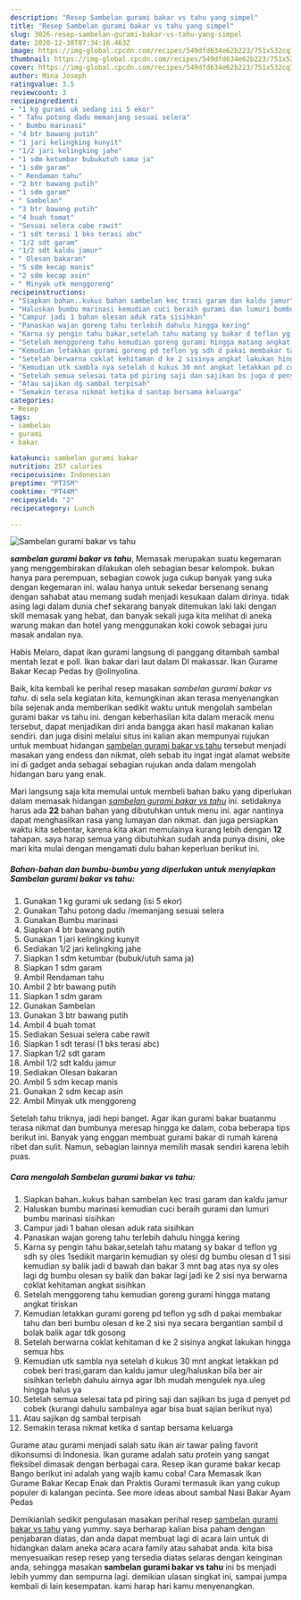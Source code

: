 ```yaml
---
description: "Resep Sambelan gurami bakar vs tahu yang simpel"
title: "Resep Sambelan gurami bakar vs tahu yang simpel"
slug: 3026-resep-sambelan-gurami-bakar-vs-tahu-yang-simpel
date: 2020-12-30T07:34:16.463Z
image: https://img-global.cpcdn.com/recipes/549dfd634e62b223/751x532cq70/sambelan-gurami-bakar-vs-tahu-foto-resep-utama.jpg
thumbnail: https://img-global.cpcdn.com/recipes/549dfd634e62b223/751x532cq70/sambelan-gurami-bakar-vs-tahu-foto-resep-utama.jpg
cover: https://img-global.cpcdn.com/recipes/549dfd634e62b223/751x532cq70/sambelan-gurami-bakar-vs-tahu-foto-resep-utama.jpg
author: Mina Joseph
ratingvalue: 3.5
reviewcount: 3
recipeingredient:
- "1 kg gurami uk sedang isi 5 ekor"
- " Tahu potong dadu memanjang sesuai selera"
- " Bumbu marinasi"
- "4 btr bawang putih"
- "1 jari kelingking kunyit"
- "1/2 jari kelingking jahe"
- "1 sdm ketumbar bubukutuh sama ja"
- "1 sdm garam"
- " Rendaman tahu"
- "2 btr bawang putih"
- "1 sdm garam"
- " Sambelan"
- "3 btr bawang putih"
- "4 buah tomat"
- "Sesuai selera cabe rawit"
- "1 sdt terasi 1 bks terasi abc"
- "1/2 sdt garam"
- "1/2 sdt kaldu jamur"
- " Olesan bakaran"
- "5 sdm kecap manis"
- "2 sdm kecap asin"
- " Minyak utk menggoreng"
recipeinstructions:
- "Siapkan bahan..kukus bahan sambelan kec trasi garam dan kaldu jamur"
- "Haluskan bumbu marinasi kemudian cuci beraih gurami dan lumuri bumbu marinasi sisihkan"
- "Campur jadi 1 bahan olesan aduk rata sisihkan"
- "Panaskan wajan goreng tahu terlebih dahulu hingga kering"
- "Karna sy pengin tahu bakar,setelah tahu matang sy bakar d teflon yg sdh sy oles 1sedikit margarin kemudian sy olesi dg bumbu olesan d 1 sisi kemudian sy balik jadi d bawah dan bakar 3 mnt bag atas nya sy oles lagi dg bumbu olesan sy balik dan bakar lagi jadi ke 2 sisi nya berwarna coklat kehitaman angkat sisihkan"
- "Setelah menggoreng tahu kemudian goreng gurami hingga matang angkat tiriskan"
- "Kemudian letakkan gurami goreng pd teflon yg sdh d pakai membakar tahu dan beri bumbu olesan d ke 2 sisi nya secara bergantian sambil d bolak balik agar tdk gosong"
- "Setelah berwarna coklat kehitaman d ke 2 sisinya angkat lakukan hingga semua hbs"
- "Kemudian utk sambla nya setelah d kukus 30 mnt angkat letakkan pd cobek beri trasi,garam dan kaldu jamur uleg/haluskan bila ber air sisihkan terlebh dahulu airnya agar lbh mudah mengulek nya.uleg hingga halus ya"
- "Setelah semua selesai tata pd piring saji dan sajikan bs juga d penyet pd cobek (kurangi dahulu sambalnya agar bisa buat sajian berikut nya)"
- "Atau sajikan dg sambal terpisah"
- "Semakin terasa nikmat ketika d santap bersama keluarga"
categories:
- Resep
tags:
- sambelan
- gurami
- bakar

katakunci: sambelan gurami bakar 
nutrition: 257 calories
recipecuisine: Indonesian
preptime: "PT35M"
cooktime: "PT44M"
recipeyield: "2"
recipecategory: Lunch

---
```



![Sambelan gurami bakar vs tahu](https://img-global.cpcdn.com/recipes/549dfd634e62b223/751x532cq70/sambelan-gurami-bakar-vs-tahu-foto-resep-utama.jpg)

<b><i>sambelan gurami bakar vs tahu</i></b>, Memasak merupakan suatu kegemaran yang menggembirakan dilakukan oleh sebagian besar kelompok. bukan hanya para perempuan, sebagian cowok juga cukup banyak yang suka dengan kegemaran ini. walau hanya untuk sekedar bersenang senang dengan sahabat atau memang sudah menjadi kesukaan dalam dirinya. tidak asing lagi dalam dunia chef sekarang banyak ditemukan laki laki dengan skill memasak yang hebat, dan banyak sekali juga kita melihat di aneka warung makan dan hotel yang menggunakan koki cowok sebagai juru masak andalan nya.

Habis Melaro, dapat ikan gurami langsung di panggang ditambah sambal mentah lezat e poll. Ikan bakar dari laut dalam DI makassar. Ikan Gurame Bakar Kecap Pedas by @olinyolina.

Baik, kita kembali ke perihal resep masakan <i>sambelan gurami bakar vs tahu</i>. di sela sela kegiatan kita, kemungkinan akan terasa menyenangkan bila sejenak anda memberikan sedikit waktu untuk mengolah sambelan gurami bakar vs tahu ini. dengan keberhasilan kita dalam meracik menu tersebut, dapat menjadikan diri anda bangga akan hasil makanan kalian sendiri. dan juga disini melalui situs ini kalian akan mempunyai rujukan untuk membuat hidangan <u>sambelan gurami bakar vs tahu</u> tersebut menjadi masakan yang endess dan nikmat, oleh sebab itu ingat ingat alamat website ini di gadget anda sebagai sebagian rujukan anda dalam mengolah hidangan baru yang enak.


Mari langsung saja kita memulai untuk membeli bahan baku yang diperlukan dalam memasak hidangan <u><i>sambelan gurami bakar vs tahu</i></u> ini. setidaknya harus ada <b>22</b> bahan bahan yang dibutuhkan untuk menu ini. agar nantinya dapat menghasilkan rasa yang lumayan dan nikmat. dan juga persiapkan waktu kita sebentar, karena kita akan memulainya kurang lebih dengan <b>12</b> tahapan. saya harap semua yang dibutuhkan sudah anda punya disini, oke mari kita mulai dengan mengamati dulu bahan keperluan berikut ini.

<!--inarticleads1-->

##### Bahan-bahan dan bumbu-bumbu yang diperlukan untuk menyiapkan Sambelan gurami bakar vs tahu:

1. Gunakan 1 kg gurami uk sedang (isi 5 ekor)
1. Gunakan  Tahu potong dadu /memanjang sesuai selera
1. Gunakan  Bumbu marinasi
1. Siapkan 4 btr bawang putih
1. Gunakan 1 jari kelingking kunyit
1. Sediakan 1/2 jari kelingking jahe
1. Siapkan 1 sdm ketumbar (bubuk/utuh sama ja)
1. Siapkan 1 sdm garam
1. Ambil  Rendaman tahu
1. Ambil 2 btr bawang putih
1. Siapkan 1 sdm garam
1. Gunakan  Sambelan
1. Gunakan 3 btr bawang putih
1. Ambil 4 buah tomat
1. Sediakan Sesuai selera cabe rawit
1. Siapkan 1 sdt terasi (1 bks terasi abc)
1. Siapkan 1/2 sdt garam
1. Ambil 1/2 sdt kaldu jamur
1. Sediakan  Olesan bakaran
1. Ambil 5 sdm kecap manis
1. Gunakan 2 sdm kecap asin
1. Ambil  Minyak utk menggoreng


Setelah tahu triknya, jadi hepi banget. Agar ikan gurami bakar buatanmu terasa nikmat dan bumbunya meresap hingga ke dalam, coba beberapa tips berikut ini. Banyak yang enggan membuat gurami bakar di rumah karena ribet dan sulit. Namun, sebagian lainnya memilih masak sendiri karena lebih puas. 

<!--inarticleads2-->

##### Cara mengolah Sambelan gurami bakar vs tahu:

1. Siapkan bahan..kukus bahan sambelan kec trasi garam dan kaldu jamur
1. Haluskan bumbu marinasi kemudian cuci beraih gurami dan lumuri bumbu marinasi sisihkan
1. Campur jadi 1 bahan olesan aduk rata sisihkan
1. Panaskan wajan goreng tahu terlebih dahulu hingga kering
1. Karna sy pengin tahu bakar,setelah tahu matang sy bakar d teflon yg sdh sy oles 1sedikit margarin kemudian sy olesi dg bumbu olesan d 1 sisi kemudian sy balik jadi d bawah dan bakar 3 mnt bag atas nya sy oles lagi dg bumbu olesan sy balik dan bakar lagi jadi ke 2 sisi nya berwarna coklat kehitaman angkat sisihkan
1. Setelah menggoreng tahu kemudian goreng gurami hingga matang angkat tiriskan
1. Kemudian letakkan gurami goreng pd teflon yg sdh d pakai membakar tahu dan beri bumbu olesan d ke 2 sisi nya secara bergantian sambil d bolak balik agar tdk gosong
1. Setelah berwarna coklat kehitaman d ke 2 sisinya angkat lakukan hingga semua hbs
1. Kemudian utk sambla nya setelah d kukus 30 mnt angkat letakkan pd cobek beri trasi,garam dan kaldu jamur uleg/haluskan bila ber air sisihkan terlebh dahulu airnya agar lbh mudah mengulek nya.uleg hingga halus ya
1. Setelah semua selesai tata pd piring saji dan sajikan bs juga d penyet pd cobek (kurangi dahulu sambalnya agar bisa buat sajian berikut nya)
1. Atau sajikan dg sambal terpisah
1. Semakin terasa nikmat ketika d santap bersama keluarga


Gurame atau gurami menjadi salah satu ikan air tawar paling favorit dikonsumsi di Indonesia. Ikan gurame adalah satu protein yang sangat fleksibel dimasak dengan berbagai cara. Resep ikan gurame bakar kecap Bango berikut ini adalah yang wajib kamu coba! Cara Memasak Ikan Gurame Bakar Kecap Enak dan Praktis Gurami termasuk ikan yang cukup populer di kalangan pecinta. See more ideas about sambal Nasi Bakar Ayam Pedas 

Demikianlah sedikit pengulasan masakan perihal resep <u>sambelan gurami bakar vs tahu</u> yang yummy. saya berharap kalian bisa paham dengan penjabaran diatas, dan anda dapat membuat lagi di acara lain untuk di hidangkan dalam aneka acara acara family atau sahabat anda. kita bisa menyesuaikan resep resep yang tersedia diatas selaras dengan keinginan anda, sehingga masakan <b>sambelan gurami bakar vs tahu</b> ini bs menjadi lebih yummy dan sempurna lagi. demikian ulasan singkat ini, sampai jumpa kembali di lain kesempatan. kami harap hari kamu menyenangkan.
